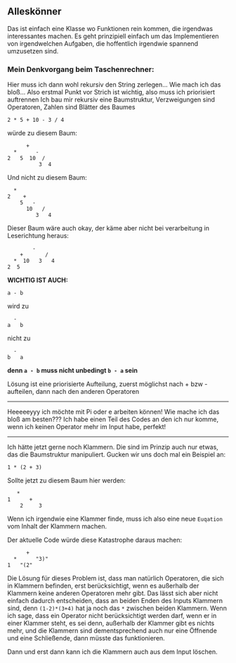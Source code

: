 ## Alleskönner

Das ist einfach eine Klasse wo Funktionen rein kommen, die irgendwas interessantes machen.
Es geht prinzipiell einfach um das Implementieren von irgendwelchen Aufgaben, die hoffentlich irgendwie spannend umzusetzen sind.

### Mein Denkvorgang beim Taschenrechner:

Hier muss ich dann wohl rekursiv den String zerlegen...
Wie mach ich das bloß...
Also erstmal Punkt vor Strich ist wichtig, also muss ich priorisiert auftrennen
Ich bau mir rekursiv eine Baumstruktur, Verzweigungen sind Operatoren, Zahlen sind Blätter des Baumes

```
2 * 5 + 10 - 3 / 4   
```

würde zu diesem Baum:

          +
      *      -
    2   5  10  /
              3  4


Und nicht zu diesem Baum:

	  *
	2    +
	    5   -
	      10   /
	         3   4


Dieser Baum wäre auch okay, der käme aber nicht bei verarbeitung in Leserichtung heraus:

	        -
	    +       /
	  *  10   3   4
	2  5

**WICHTIG IST AUCH:**

	a - b

wird zu 

	  -
	a   b

nicht zu

	  -
	b   a

**denn `a - b` muss nicht unbedingt `b - a` sein**

Lösung ist eine priorisierte Aufteilung, zuerst möglichst nach + bzw - aufteilen, dann nach den anderen Operatoren

---

Heeeeeyyy ich möchte mit Pi oder e arbeiten können! Wie mache ich das bloß am besten???
Ich habe einen Teil des Codes an den ich nur komme, wenn ich keinen Operator mehr im Input habe, perfekt!

---

Ich hätte jetzt gerne noch Klammern. Die sind im Prinzip auch nur etwas, das die Baumstruktur manipuliert. Gucken wir uns doch mal ein Beispiel an:

```
1 * (2 + 3)
```

Sollte jetzt zu diesem Baum hier werden:

```
   *
1      +
    2     3
```

Wenn ich irgendwie eine Klammer finde, muss ich also eine neue `Euqation` vom Inhalt der Klammern machen. 

Der aktuelle Code würde diese Katastrophe daraus machen:

```
      +
  *      "3)"
1   "(2"
```

Die Lösung für dieses Problem ist, dass man natürlich Operatoren, die sich in Klammern befinden, erst berücksichtigt, wenn es außerhalb der Klammern keine anderen Operatoren mehr gibt. Das lässt sich aber nicht einfach dadurch entscheiden, dass an beiden Enden des Inputs Klammern sind, denn `(1-2)*(3+4)` hat ja noch das `*`  zwischen beiden Klammern. Wenn ich sage, dass ein Operator nicht berücksichtigt werden darf, wenn er in einer Klammer steht, es sei denn, außerhalb der Klammer gibt es nichts mehr, und die Klammern sind dementsprechend auch nur eine Öffnende und eine Schließende, dann müsste das funktionieren.

Dann und erst dann kann ich die Klammern auch aus dem Input löschen.

 


